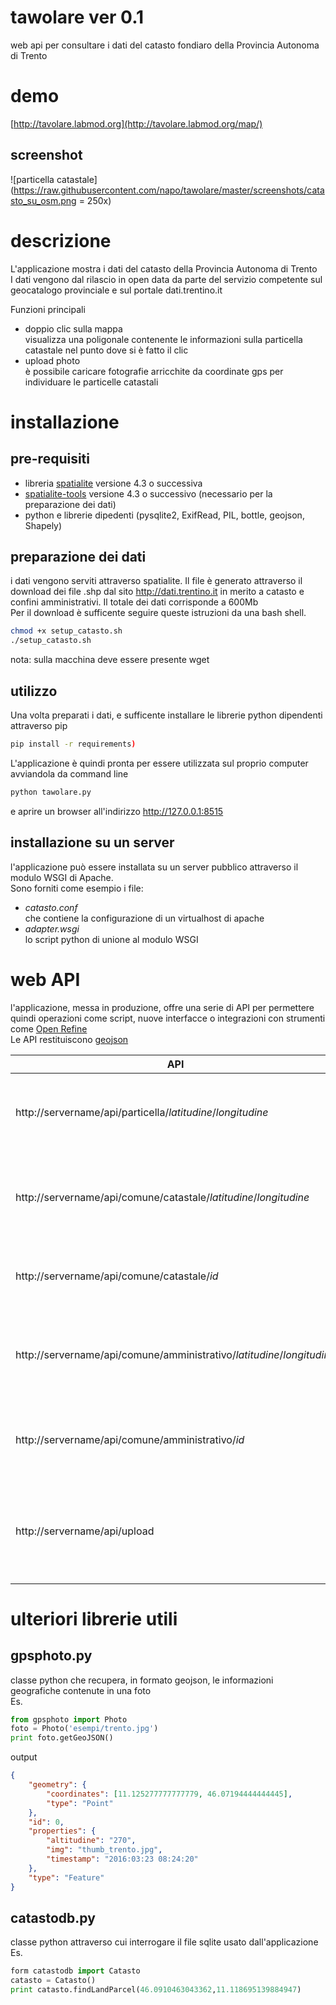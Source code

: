 # tawolare ver 0.1
web api per consultare i dati del catasto fondiaro della Provincia Autonoma di Trento

# demo
[http://tavolare.labmod.org](http://tavolare.labmod.org/map/)
## screenshot
![particella catastale](https://raw.githubusercontent.com/napo/tawolare/master/screenshots/catasto_su_osm.png = 250x)

# descrizione
L'applicazione mostra i dati del catasto della Provincia Autonoma di Trento<br/>
I dati vengono dal rilascio in open data da parte del servizio competente sul geocatalogo provinciale e sul portale dati.trentino.it

Funzioni principali
- doppio clic sulla mappa<br/>visualizza una poligonale contenente le informazioni sulla particella catastale nel punto dove si è fatto il clic
- upload photo<br/> è possibile caricare fotografie arricchite da coordinate gps per individuare le particelle catastali
  


# installazione
## pre-requisiti
- libreria [spatialite](https://www.gaia-gis.it/fossil/libspatialite/index) versione 4.3 o successiva
- [spatialite-tools](https://www.gaia-gis.it/fossil/spatialite-tools/index) versione 4.3 o successivo (necessario per la preparazione dei dati)
- python e librerie dipedenti (pysqlite2, ExifRead, PIL, bottle, geojson, Shapely)

## preparazione dei dati
i dati vengono serviti attraverso spatialite. Il file è generato attraverso il download dei file .shp dal sito http://dati.trentino.it in merito a catasto e confini amministrativi.
Il totale dei dati corrisponde a 600Mb<br/>
Per il download è sufficente seguire queste istruzioni da una bash shell.
```bash
chmod +x setup_catasto.sh
./setup_catasto.sh
```
nota: sulla macchina deve essere presente wget

## utilizzo
Una volta preparati i dati, e sufficente installare le librerie python dipendenti attraverso pip
```bash
pip install -r requirements)
```
L'applicazione è quindi pronta per essere utilizzata sul proprio computer avviandola da command line
```bash
python tawolare.py
```
e aprire un browser all'indirizzo http://127.0.0.1:8515

## installazione su un server
l'applicazione può essere installata su un server pubblico attraverso il modulo WSGI di Apache.<br/>
Sono forniti come esempio i file:
- *catasto.conf*<br/> che contiene la configurazione di un virtualhost di apache
- *adapter.wsgi*<br/> lo script python di unione al modulo WSGI

# web API
l'applicazione, messa in produzione, offre una serie di API per permettere quindi operazioni come script, nuove interfacce o integrazioni con strumenti come [Open Refine](http://openrefine.org/)<br/>
Le API restituiscono [geojson](http://geojson.org/)<br/>

| API        | Descrizione           | Metodo  |
| ------------- |:-------------:| -----:|
| http://servername/api/particella/*latitudine*/*longitudine* | informazioni particella da latitudine e longitudine espresse in WGS84 | GET |
| http://servername/api/comune/catastale/*latitudine*/*longitudine* | informazioni comune catastale da latitudine e longitudine espresse in WGS84 | GET |
| http://servername/api/comune/catastale/*id*| informazioni comune catastale da identificativo univoco | GET |
| http://servername/api/comune/amministrativo/*latitudine*/*longitudine* | informazioni comune amministrativo latitudine e longitudine espresse in WGS84 | GET |
| http://servername/api/comune/amministrativo/*id*| informazioni comune amministrativo da identificativo univoco | GET |
| http://servername/api/upload| informazioni particella da foto con geotag - l'immagine va inviata con la variabile *filename* | POST |

# ulteriori librerie utili
## gpsphoto.py
classe python che recupera, in formato geojson, le informazioni geografiche contenute in una foto<br/>
Es.
```python
from gpsphoto import Photo
foto = Photo('esempi/trento.jpg')
print foto.getGeoJSON()
```
output
```json
{
	"geometry": {
		"coordinates": [11.125277777777779, 46.07194444444445],
		"type": "Point"
	},
	"id": 0,
	"properties": {
		"altitudine": "270",
		"img": "thumb_trento.jpg",
		"timestamp": "2016:03:23 08:24:20"
	},
	"type": "Feature"
}
```
## catastodb.py
classe python attraverso cui interrogare il file sqlite usato dall'applicazione
Es.
```python
form catastodb import Catasto
catasto = Catasto()
print catasto.findLandParcel(46.0910463043362,11.118695139884947)
```

```
